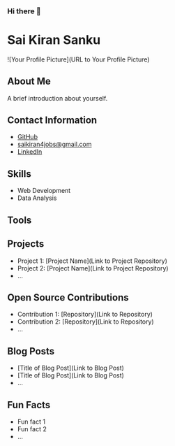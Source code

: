 ### Hi there 👋

<!--
**Sai-Kiran-Sanku/sai-kiran-sanku** is a ✨ _special_ ✨ repository because its `README.md` (this file) appears on your GitHub profile.

Here are some ideas to get you started:

- 🔭 I’m currently working on ...
- 🌱 I’m currently learning ...
- 👯 I’m looking to collaborate on ...
- 🤔 I’m looking for help with ...
- 💬 Ask me about ...
- 📫 How to reach me: ...
- 😄 Pronouns: ...
- ⚡ Fun fact: ...
-->

# Sai Kiran Sanku

![Your Profile Picture](URL to Your Profile Picture)

## About Me

A brief introduction about yourself.

## Contact Information

- [GitHub](https://github.com/yourusername)
- saikiran4jobs@gmail.com
- [LinkedIn](https://www.linkedin.com/in/sai-kiran-sanku/)

## Skills

- Web Development
- Data Analysis
## Tools

## Projects

- Project 1: [Project Name](Link to Project Repository)
- Project 2: [Project Name](Link to Project Repository)
- ...

## Open Source Contributions

- Contribution 1: [Repository](Link to Repository)
- Contribution 2: [Repository](Link to Repository)
- ...

## Blog Posts

- [Title of Blog Post](Link to Blog Post)
- [Title of Blog Post](Link to Blog Post)
- ...

## Fun Facts

- Fun fact 1
- Fun fact 2
- ...
